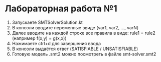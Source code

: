 # Лабораторная работа №1

1. Запускаете SMTSolverSolution.kt
2. В консоли вводите переменные ввиде (var1, var2, ..., varN)
3. Далее вводите на каждой строке все правила в виде: rule1 = rule2 (например f(x,y) = g(x,x))
4. Нажимаете ctrl+d для завершения ввода
5. В консоли выдаётся ответ (SATISFIABLE / UNSATISFIABLE)
6. Готовую модель .smt2 можно посмотреть в файле smt-solver.smt2
